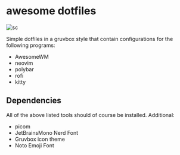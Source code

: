 # awesome dotfiles

![sc](https://github.com/tim-tm/dotfiles/assets/43402731/edb20b18-8b3d-4659-8f43-11af4a25b86b)

Simple dotfiles in a gruvbox style that contain configurations for the following programs:

- AwesomeWM
- neovim
- polybar
- rofi
- kitty

## Dependencies

All of the above listed tools should of course be installed.
Additional:

- picom
- JetBrainsMono Nerd Font
- Gruvbox icon theme
- Noto Emoji Font
